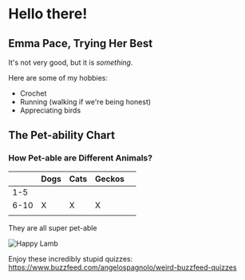 # Hello there!

## Emma Pace, Trying Her Best

It's not very good, but it is *something*.

Here are some of my hobbies:
- Crochet
- Running (walking if we're being honest)
- Appreciating birds 

## The Pet-ability Chart

### How Pet-able are Different Animals?

|      	| Dogs 	| Cats 	| Geckos 	|   	|
|------	|------	|------	|--------	|---	|
| 1-5  	|      	|      	|        	|   	|
| 6-10 	| X    	| X    	| X      	|   	|
|      	|      	|      	|        	|   	|

They are all super pet-able

![Happy Lamb](https://smedia2.intoday.in/indiatoday/images/stories/2016March/animals-mos-2_031916012516.jpg)

Enjoy these incredibly stupid quizzes: https://www.buzzfeed.com/angelospagnolo/weird-buzzfeed-quizzes
